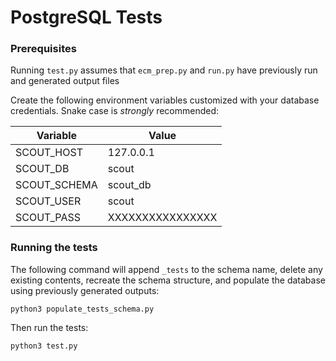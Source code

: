 # PostgreSQL Tests

### Prerequisites
Running `test.py` assumes that `ecm_prep.py` and `run.py` have previously run and generated output files

Create the following environment variables customized with your database credentials.  Snake case is _strongly_ recommended:

| Variable     | Value            |
|--------------|------------------|
| SCOUT_HOST   | 127.0.0.1        |
| SCOUT_DB     | scout            |
| SCOUT_SCHEMA | scout_db         |
| SCOUT_USER   | scout            |
| SCOUT_PASS   | XXXXXXXXXXXXXXXX |

### Running the tests
The following command will append `_tests` to the schema name, delete any existing contents, recreate the schema structure, and populate the database using previously generated outputs:

`python3 populate_tests_schema.py`

Then run the tests:

`python3 test.py`
